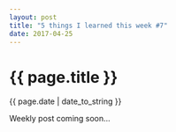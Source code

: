 ```yaml
---
layout: post
title: "5 things I learned this week #7"
date: 2017-04-25
---
```

<h1>{{ page.title }}</h1>
<p class="meta">{{ page.date | date_to_string }}</p>

Weekly post coming soon...